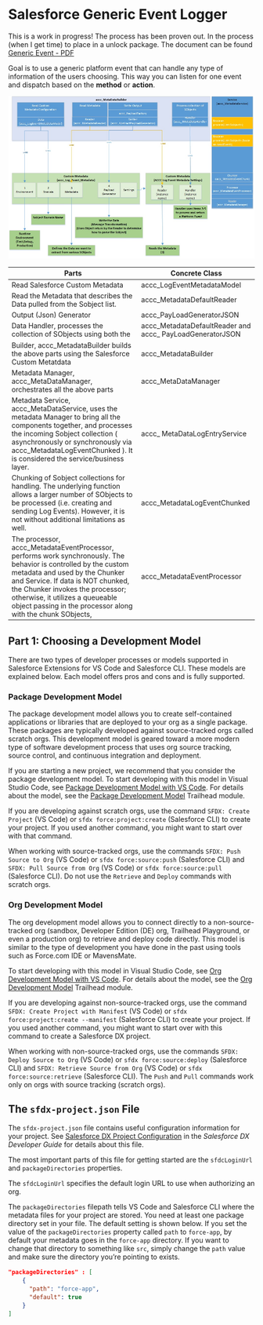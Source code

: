 # Salesforce Generic Event Logger  

This is a work in progress! The process has been proven out. In the process (when I get time) to place in a unlock package. The document can be found  [Generic Event - PDF ](https://github.com/bjanderson70/sf-generic-log-event/blob/master/Design%20of%20Generic%20Log%20Entry%20via%20Platform%20Events.pdf)

Goal is to use a generic platform event that can handle any type of information of the users choosing. This way you can listen for one event and dispatch based on the **method** or **action**.

![Generic flow](https://github.com/bjanderson70/sf-generic-log-event/blob/master/img/generic-logger.jpg)

|Parts                         |  Concrete Class
|------------------------------|-------------------------------------|
|Read Salesforce Custom Metadata |	accc_LogEventMetadataModel |
|Read the Metadata that describes the Data pulled from the Sobject list.|	accc_MetadataDefaultReader |
|Output (Json) Generator|	accc_PayLoadGeneratorJSON |
|Data Handler, processes the collection of SObjects using both the  |accc_MetadataDefaultReader and accc_ PayLoadGeneratorJSON	| accc_MetaDataHandler|
|Builder, accc_MetadataBuilder builds the above parts using the Salesforce Custom Metatdata |	accc_MetadataBuilder|
|Metadata Manager, accc_MetaDataManager, orchestrates all the above parts |	accc_MetaDataManager|
|Metadata Service, accc_MetaDataService, uses the metadata Manager to bring all the components together, and processes the incoming Sobject collection ( asynchronously or synchronously via accc_MetadataLogEventChunked  ). It is considered the service/business layer.|	accc_ MetaDataLogEntryService|
|Chunking of Sobject collections for handling. The underlying function allows a larger number of SObjects to be processed (i.e. creating and sending Log Events). However, it is not without additional limitations as well.| 	accc_MetadataLogEventChunked |
|The processor, accc_MetadataEventProcessor, performs work synchronously. The behavior is controlled by the custom metadata and used by the Chunker and Service. If data is NOT chunked, the Chunker invokes the processor; otherwise, it utilizes a queueable object passing in the processor along with the chunk SObjects,|	accc_MetadataEventProcessor|


## Part 1: Choosing a Development Model

There are two types of developer processes or models supported in Salesforce Extensions for VS Code and Salesforce CLI. These models are explained below. Each model offers pros and cons and is fully supported.

### Package Development Model

The package development model allows you to create self-contained applications or libraries that are deployed to your org as a single package. These packages are typically developed against source-tracked orgs called scratch orgs. This development model is geared toward a more modern type of software development process that uses org source tracking, source control, and continuous integration and deployment.

If you are starting a new project, we recommend that you consider the package development model. To start developing with this model in Visual Studio Code, see [Package Development Model with VS Code](https://forcedotcom.github.io/salesforcedx-vscode/articles/user-guide/package-development-model). For details about the model, see the [Package Development Model](https://trailhead.salesforce.com/en/content/learn/modules/sfdx_dev_model) Trailhead module.

If you are developing against scratch orgs, use the command `SFDX: Create Project` (VS Code) or `sfdx force:project:create` (Salesforce CLI)  to create your project. If you used another command, you might want to start over with that command.

When working with source-tracked orgs, use the commands `SFDX: Push Source to Org` (VS Code) or `sfdx force:source:push` (Salesforce CLI) and `SFDX: Pull Source from Org` (VS Code) or `sfdx force:source:pull` (Salesforce CLI). Do not use the `Retrieve` and `Deploy` commands with scratch orgs.

### Org Development Model

The org development model allows you to connect directly to a non-source-tracked org (sandbox, Developer Edition (DE) org, Trailhead Playground, or even a production org) to retrieve and deploy code directly. This model is similar to the type of development you have done in the past using tools such as Force.com IDE or MavensMate.

To start developing with this model in Visual Studio Code, see [Org Development Model with VS Code](https://forcedotcom.github.io/salesforcedx-vscode/articles/user-guide/org-development-model). For details about the model, see the [Org Development Model](https://trailhead.salesforce.com/content/learn/modules/org-development-model) Trailhead module.

If you are developing against non-source-tracked orgs, use the command `SFDX: Create Project with Manifest` (VS Code) or `sfdx force:project:create --manifest` (Salesforce CLI) to create your project. If you used another command, you might want to start over with this command to create a Salesforce DX project.

When working with non-source-tracked orgs, use the commands `SFDX: Deploy Source to Org` (VS Code) or `sfdx force:source:deploy` (Salesforce CLI) and `SFDX: Retrieve Source from Org` (VS Code) or `sfdx force:source:retrieve` (Salesforce CLI). The `Push` and `Pull` commands work only on orgs with source tracking (scratch orgs).

## The `sfdx-project.json` File

The `sfdx-project.json` file contains useful configuration information for your project. See [Salesforce DX Project Configuration](https://developer.salesforce.com/docs/atlas.en-us.sfdx_dev.meta/sfdx_dev/sfdx_dev_ws_config.htm) in the _Salesforce DX Developer Guide_ for details about this file.

The most important parts of this file for getting started are the `sfdcLoginUrl` and `packageDirectories` properties.

The `sfdcLoginUrl` specifies the default login URL to use when authorizing an org.

The `packageDirectories` filepath tells VS Code and Salesforce CLI where the metadata files for your project are stored. You need at least one package directory set in your file. The default setting is shown below. If you set the value of the `packageDirectories` property called `path` to `force-app`, by default your metadata goes in the `force-app` directory. If you want to change that directory to something like `src`, simply change the `path` value and make sure the directory you’re pointing to exists.

```json
"packageDirectories" : [
    {
      "path": "force-app",
      "default": true
    }
]
```

